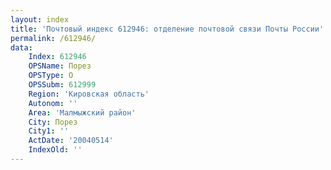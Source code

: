 ```yaml
---
layout: index
title: 'Почтовый индекс 612946: отделение почтовой связи Почты России'
permalink: /612946/
data:
    Index: 612946
    OPSName: Порез
    OPSType: О
    OPSSubm: 612999
    Region: 'Кировская область'
    Autonom: ''
    Area: 'Малмыжский район'
    City: Порез
    City1: ''
    ActDate: '20040514'
    IndexOld: ''
---
```

